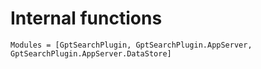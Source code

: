 # Internal functions

```@autodocs
Modules = [GptSearchPlugin, GptSearchPlugin.AppServer, GptSearchPlugin.AppServer.DataStore]
```

